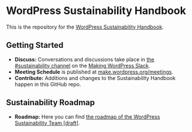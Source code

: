 # WordPress Sustainability Handbook

This is the repository for the [WordPress Sustainability Handbook](https://make.wordpress.org/sustainability/handbook/).

## Getting Started

- **Discuss:** Conversations and discussions take place in [the #sustainability channel](https://wordpress.slack.com/archives/sustainability/) on the [Making WordPress Slack](https://make.wordpress.org/chat/).
- **Meeting Schedule** is published at [make.wordpress.org/meetings](https://make.wordpress.org/meetings/#sustainability).
- **Contribute:** Additions and changes to the Sustainability Handbook happen in this GitHub repo.

## Sustainability Roadmap

- **Roadmap:** Here you can find [the roadmap of the WordPress Sustainability Team [draft]](https://github.com/orgs/WordPress/projects/134/views/1).
